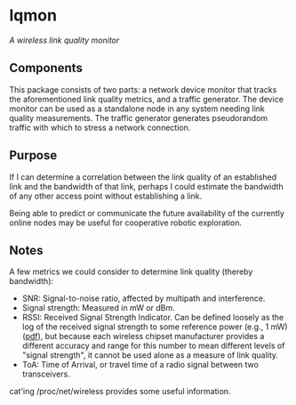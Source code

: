 lqmon
=====
_A wireless link quality monitor_

Components
----------
This package consists of two parts: a network device monitor that tracks the
aforementioned link quality metrics, and a traffic generator. The device
monitor can be used as a standalone node in any system needing link quality
measurements. The traffic generator generates pseudorandom traffic with which
to stress a network connection.

Purpose
-------
If I can determine a correlation between the link quality of an established
link and the bandwidth of that link, perhaps I could estimate the bandwidth of
any other access point without establishing a link.

Being able to predict or communicate the future availability of the currently
online nodes may be useful for cooperative robotic exploration.

Notes
-----
A few metrics we could consider to determine link quality (thereby bandwidth):

  * SNR: Signal-to-noise ratio, affected by multipath and interference.
  * Signal strength: Measured in mW or dBm.
  * RSSI: Received Signal Strength Indicator. Can be defined loosely as the log
    of the received signal strength to some reference power (e.g., 1 mW)
    ([pdf](http://www.cse.buffalo.edu/srds2009/F2DA/f2da09_RSSI_Parameswaran.pdf)),
    but because each wireless chipset manufacturer provides a different
    accuracy and range for this number to mean different levels of "signal
    strength", it cannot be used alone as a measure of link quality.
  * ToA: Time of Arrival, or travel time of a radio signal between two
    transceivers.

cat'ing /proc/net/wireless provides some useful information.
